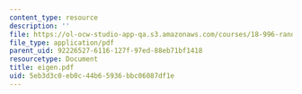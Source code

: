 ```yaml
---
content_type: resource
description: ''
file: https://ol-ocw-studio-app-qa.s3.amazonaws.com/courses/18-996-random-matrix-theory-and-its-applications-spring-2004/5eb3d3c0eb0c44b65936bbc06087df1e_eigen.pdf
file_type: application/pdf
parent_uid: 92226527-6116-127f-97ed-88eb71bf1418
resourcetype: Document
title: eigen.pdf
uid: 5eb3d3c0-eb0c-44b6-5936-bbc06087df1e
---
```

